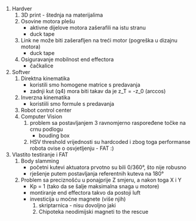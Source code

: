 1. Hardver
    1. 3D print - štednja na materijalima
    2. Osovine motora plešu
        + aktivne dijelove motora zašerafili na istu stranu
        + duck tape
    3. Link ne može biti zašerafljen na treći motor (pogreška u dizajnu motora)
        + duck tape
    4. Osiguravanje mobilnost end effectora
        + čačkalice
2. Softver
    1. Direktna kinematika
        + koristili smo homogene matrice s predavanja
        + zadnji kut (q4) mora biti takav da je z_T = -z_0 (arccos)
    2. Inverzna kinematika
        + koristiili smo formule s predavanja
    3. Robot control center
    4. Computer Vision
        1. problem sa postavljanjem 3 ravnomjerno raspoređene točke na crnu podlogu
            + bouding box
        2. HSV threshold vrijednosti su hardcoded i zbog toga performanse robota ovise o osvjetljenju - FAT :)
3. Vlastito testiranje i FAT
    1. Body slamming
        + početni kutevi aktuatora prvotno su bili 0/360&deg;, što nije robusno
        + rješenje putem postavljanja referentnih kuteva na 180&deg; 
    2. Problem sa preciznošću u ponajprije Z smjeru, a nakon toga X i Y
        + Kp = 1 (tako da se šalje maksimalna snaga u motore)
        + montiranje end effectora takvo da postoji luft
        + investicija u moćne magnete (više njih)
            1. skriptarnica - nisu dovoljno jaki
            2. Chipoteka neodimijski magneti to the rescue
    